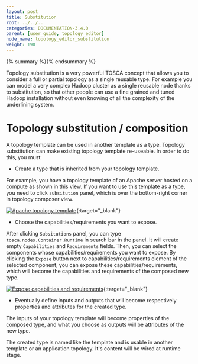 ```yaml
---
layout: post
title: Substitution
root: ../../..
categories: DOCUMENTATION-3.4.0
parent: [user_guide, topology_editor]
node_name: topology_editor_substitution
weight: 190
---
```


{% summary %}{% endsummary %}

Topology substitution is a very powerful TOSCA concept that allows you to consider a full or partial topology as a single reusable type. For example you can model a very complex Hadoop cluster as a single reusable node thanks to substitution, so that other people can use a fine grained and tuned Hadoop installation without even knowing of all the complexity of the underlining system.

# Topology substitution / composition

A topology template can be used in another template as a type. Topology substitution can make existing topology template re-useable. In order to do this, you must:

- Create a type that is inherited from your topology template.

For example, you have a topology template of an Apache server hosted on a compute as shown in this view. If you want to use this template as a type, you need to click `subsitution` panel, which is over the bottom-right corner in topology composer view.

[![Apache topology template](../../images/3.4.0/user_guide/user_guide_apache_topology_template.png)](../../images/user_guide/user_guide_apache_topology_template.png){:target="_blank"}

- Choose the capabilities/requirements you want to expose.

After clicking `Subsitutions` panel, you can type `tosca.nodes.Container.Runtime` in search bar in the panel. It will create empty `Capabilities` and `Requirements` fields. Then, you can select the components whose capabilities/requirements you want to expose. By clicking the `Expose` button next to capabilities/requirements element of the selected component, you can expose these capabilities/requirements, which will become the capabilities and requirements of the composed new type.

[![Expose capabilities and requirements](../../images/3.4.0/user_guide/user_guide_expose_capa_substitution.png)](../../images/user_guide/user_guide_expose_capa_substitution.png){:target="_blank"}

- Eventually define inputs and outputs that will become respectively properties and attributes for the created type.

The inputs of your topology template will become properties of the composed type, and what you choose as outputs will be attributes of the new type.

The created type is named like the template and is usable in another template or an application topology. It's content will be wired at runtime stage.
